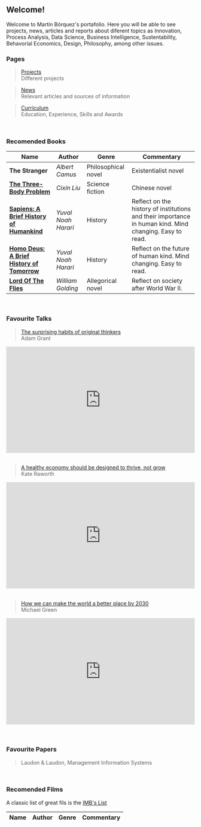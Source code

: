 ## Welcome!

Welcome to Martín Bórquez's portafolio. Here you will be able to see projects, news, articles and reports about diferent topics as Innovation, Process Analysis, Data Science, Business Intelligence, Sustentability, Behavorial Economics, Design, Philosophy, among other issues.


### Pages
>[Projects](./projects.html)      
Different projects 

>[News](./news.html)     
Relevant articles and sources of information

>[Curriculum](./curriculum.html)    
Education, Experience, Skills and Awards

<br/>

### Recomended Books                                                                                                     
 

| Name  |   Author        |  Genre  | Commentary |  
|----------|-------------|--------|--------------------------------| 
| **The Stranger**| *Albert Camus* | Philosophical novel| Existentialist novel|
| [**The Three-Body Problem**](https://www.youtube.com/watch?v=D89ngRr4uZg)| *Cixin Liu* | Science fiction| Chinese novel|
| [**Sapiens: A Brief History of Humankind**](https://www.ynharari.com/book/sapiens-2/)|  *Yuval Noah Harari* | History | Reflect on the history of institutions and their importance in human kind. Mind changing. Easy to read.| 
| [**Homo Deus: A Brief History of Tomorrow**](https://www.ynharari.com/book/homo-deus/)| *Yuval Noah Harari* | History | Reflect on the future of human kind. Mind changing. Easy to read.|
| [**Lord Of The Flies**](https://www.sparknotes.com/lit/flies/)| *William Golding* | Allegorical novel | Reflect on society after World War II.|

<br/>

### Favourite Talks

>[The surprising habits of original thinkers](https://www.ted.com/talks/adam_grant_the_surprising_habits_of_original_thinkers)     
Adam Grant

<div style="max-width:854px"><div style="position:relative;height:0;padding-bottom:56.25%"><iframe src="https://embed.ted.com/talks/lang/en/adam_grant_the_surprising_habits_of_original_thinkers" width="854" height="480" style="position:absolute;left:0;top:0;width:100%;height:100%" frameborder="0" scrolling="no" allowfullscreen></iframe></div></div>

<br/>

>[A healthy economy should be designed to thrive, not grow](https://www.ted.com/talks/kate_raworth_a_healthy_economy_should_be_designed_to_thrive_not_grow)   
Kate Raworth

<div style="max-width:854px"><div style="position:relative;height:0;padding-bottom:56.25%"><iframe src="https://embed.ted.com/talks/lang/en/kate_raworth_a_healthy_economy_should_be_designed_to_thrive_not_grow" width="854" height="480" style="position:absolute;left:0;top:0;width:100%;height:100%" frameborder="0" scrolling="no" allowfullscreen></iframe></div></div>


<br/>

>[How we can make the world a better place by 2030](https://www.ted.com/talks/michael_green_how_we_can_make_the_world_a_better_place_by_2030)    
Michael Green

<div style="max-width:854px"><div style="position:relative;height:0;padding-bottom:56.25%"><iframe src="https://embed.ted.com/talks/lang/en/michael_green_how_we_can_make_the_world_a_better_place_by_2030" width="854" height="480" style="position:absolute;left:0;top:0;width:100%;height:100%" frameborder="0" scrolling="no" allowfullscreen></iframe></div></div>

<br/>
<br/>

### Favourite Papers
>Laudon & Laudon, Management Information Systems

<br/>


### Recomended Films
A classic list of great fils is the [IMB's List](https://www.imdb.com/chart/top/)

| Name  |   Author        |  Genre  | Commentary |  
|----------|-------------|--------|--------------------------------| 

<br/>
<br/>



